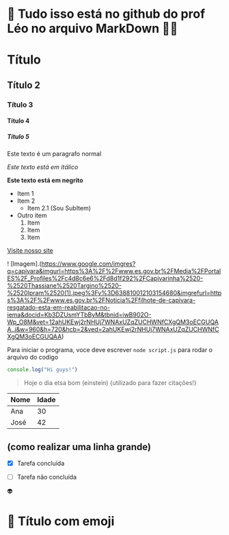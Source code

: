 # 💮 Tudo isso está no github do prof Léo no arquivo MarkDown 🧚‍♀️

# Título
## Título 2
### Título 3
#### Título 4
##### Título 5

Este texto é um paragrafo normal

*Este texto está em itálico*

**Este texto está em negrito**


- Item 1
- Item 2
  - Item 2.1 (Sou SubItem)
- Outro item
   1. Item
   2. Item
   3. Item


[Visite nosso site](https://www.google.com/imgres?q=capivara&imgurl=https%3A%2F%2Fwww.es.gov.br%2FMedia%2FPortalES%2F_Profiles%2Fc4d8c6e6%2Fd8d1f292%2FCapivarinha%2520-%2520Thassiane%2520Targino%2520-%2520Ipram%2520(1).jpeg%3Fv%3D638810012103154680&imgrefurl=https%3A%2F%2Fwww.es.gov.br%2FNoticia%2Ffilhote-de-capivara-resgatado-esta-em-reabilitacao-no-iema&docid=Kb3DZUsmYTbByM&tbnid=iwB902O-Wp_O8M&vet=12ahUKEwj2rNHUj7WNAxUZqZUCHWNfCXgQM3oECGUQAA..i&w=960&h=720&hcb=2&ved=2ahUKEwj2rNHUj7WNAxUZqZUCHWNfCXgQM3oECGUQAA)

! [Imagem].(https://www.google.com/imgres?q=capivara&imgurl=https%3A%2F%2Fwww.es.gov.br%2FMedia%2FPortalES%2F_Profiles%2Fc4d8c6e6%2Fd8d1f292%2FCapivarinha%2520-%2520Thassiane%2520Targino%2520-%2520Ipram%2520(1).jpeg%3Fv%3D638810012103154680&imgrefurl=https%3A%2F%2Fwww.es.gov.br%2FNoticia%2Ffilhote-de-capivara-resgatado-esta-em-reabilitacao-no-iema&docid=Kb3DZUsmYTbByM&tbnid=iwB902O-Wp_O8M&vet=12ahUKEwj2rNHUj7WNAxUZqZUCHWNfCXgQM3oECGUQAA..i&w=960&h=720&hcb=2&ved=2ahUKEwj2rNHUj7WNAxUZqZUCHWNfCXgQM3oECGUQAA)


Para iniciar o programa, voce deve escrever `node script.js` para rodar o arquivo do codigo


```javascript
console.log("Hi guys!")
```


> Hoje o dia etsa bom (einstein) {utilizado para fazer citações!}


| Nome  | Idade|
|-------|------|
| Ana   | 30   |
| José  | 42   |


(como realizar uma linha grande)
--- 

- [x] Tarefa concluída
- [ ] Tarefa não concluída


👽
 # 🧚 Título com emoji
